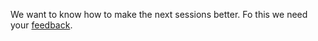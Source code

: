 We want to know how to make the next sessions better.
Fo this we need your [feedback](https://forms.gle/awraHJpjLaPDeXzk9).
